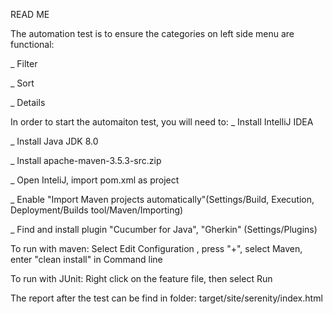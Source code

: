 READ ME

The automation test is to ensure the categories on left side menu are functional:

_ Filter

_ Sort

_ Details

In order to start the automaiton test, you will need to:
_ Install IntelliJ IDEA

_ Install Java JDK 8.0

_ Install apache-maven-3.5.3-src.zip

_ Open InteliJ, import pom.xml as project

_ Enable "Import Maven projects automatically"(Settings/Build, Execution, Deployment/Builds tool/Maven/Importing)

_ Find and install plugin "Cucumber for Java", "Gherkin" (Settings/Plugins)

To run with maven:
Select Edit Configuration , press "+", select Maven, enter "clean install" in Command line

To run with JUnit:
Right click on the feature file, then select Run

The report after the test can be find in folder: target/site/serenity/index.html
